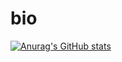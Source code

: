# bio

[![Anurag's GitHub stats](https://github-readme-stats.vercel.app/api?username=brandonching)](https://github.com/anuraghazra/github-readme-stats)
